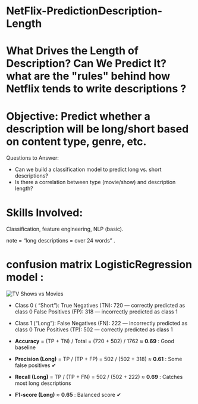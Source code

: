 # NetFlix-PredictionDescription-Length
# What Drives the Length of Description? Can We Predict It? what are the "rules" behind how Netflix tends to write descriptions ? 
# Objective: Predict whether a description will be long/short based on content type, genre, etc.
Questions to Answer:
 * Can we build a classification model to predict long vs. short descriptions?
 * Is there a correlation between type (movie/show) and description length?
# Skills Involved: 
Classification, feature engineering, NLP (basic). 

 note = “long descriptions = over 24 words” .

# confusion matrix LogisticRegression model :
![TV Shows vs Movies](téléchargement.png)

 * Class 0 ( “Short”):
True Negatives (TN): 720 — correctly predicted as class 0
False Positives (FP): 318 — incorrectly predicted as class 1
 * Class 1 (“Long”):
False Negatives (FN): 222 — incorrectly predicted as class 0
True Positives (TP): 502 — correctly predicted as class 1

* **Accuracy** = (TP + TN) / Total = (720 + 502) / 1762 ≈ **0.69** : Good baseline   
* **Precision (Long)** = TP / (TP + FP) = 502 / (502 + 318) ≈ **0.61**  : Some false positives ✔
* **Recall (Long)** = TP / (TP + FN) = 502 / (502 + 222) ≈ **0.69** : Catches most long descriptions 
* **F1-score (Long)** ≈ **0.65** :  Balanced score ✔              

